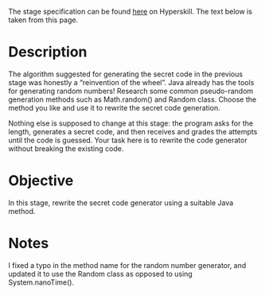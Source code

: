 The stage specification can be found [here](https://hyperskill.org/projects/53/stages/291/implement) on Hyperskill. The text below is taken from this page.

# Description

The algorithm suggested for generating the secret code in the previous stage was honestly a “reinvention of the wheel”. Java already has the tools for generating random numbers! Research some common pseudo-random generation methods such as Math.random() and Random class. Choose the method you like and use it to rewrite the secret code generation.

Nothing else is supposed to change at this stage: the program asks for the length, generates a secret code, and then receives and grades the attempts until the code is guessed. Your task here is to rewrite the code generator without breaking the existing code.

# Objective

In this stage, rewrite the secret code generator using a suitable Java method.

# Notes

I fixed a typo in the method name for the random number generator, and updated it to use the Random class as opposed to using System.nanoTime(). 